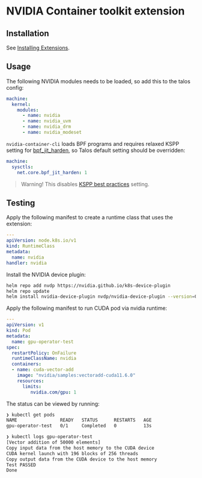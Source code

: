 # NVIDIA Container toolkit extension


## Installation

See [Installing Extensions](https://github.com/siderolabs/extensions#installing-extensions).


## Usage

The following NVIDIA modules needs to be loaded, so add this to the talos config:

```yaml
machine:
  kernel:
    modules:
      - name: nvidia
      - name: nvidia_uvm
      - name: nvidia_drm
      - name: nvidia_modeset
```

`nvidia-container-cli` loads BPF programs and requires relaxed KSPP setting for [bpf_jit_harden](https://sysctl-explorer.net/net/core/bpf_jit_harden/), so Talos default setting
should be overridden:

```yaml
machine:
  sysctls:
    net.core.bpf_jit_harden: 1
```

> Warning! This disables [KSPP best practices](https://kernsec.org/wiki/index.php/Kernel_Self_Protection_Project/Recommended_Settings#sysctls) setting.

## Testing

Apply the following manifest to create a runtime class that uses the extension:

```yaml
---
apiVersion: node.k8s.io/v1
kind: RuntimeClass
metadata:
  name: nvidia
handler: nvidia
```

Install the NVIDIA device plugin:

```bash
helm repo add nvdp https://nvidia.github.io/k8s-device-plugin
helm repo update
helm install nvidia-device-plugin nvdp/nvidia-device-plugin --version=0.14.1 --set=runtimeClassName=nvidia
```

Apply the following manifest to run CUDA pod via nvidia runtime:

```yaml
---
apiVersion: v1
kind: Pod
metadata:
  name: gpu-operator-test
spec:
  restartPolicy: OnFailure
  runtimeClassName: nvidia
  containers:
  - name: cuda-vector-add
    image: "nvidia/samples:vectoradd-cuda11.6.0"
    resources:
      limits:
         nvidia.com/gpu: 1
```


The status can be viewed by running:

```bash
❯ kubectl get pods
NAME                READY   STATUS      RESTARTS   AGE
gpu-operator-test   0/1     Completed   0          13s
```

```bash
❯ kubectl logs gpu-operator-test
[Vector addition of 50000 elements]
Copy input data from the host memory to the CUDA device
CUDA kernel launch with 196 blocks of 256 threads
Copy output data from the CUDA device to the host memory
Test PASSED
Done
```
